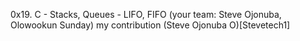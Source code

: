 0x19. C - Stacks, Queues - LIFO, FIFO
(your team: Steve Ojonuba, Olowookun Sunday)
my contribution (Steve Ojonuba O)[Stevetech1]
